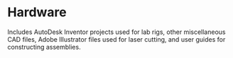 # Hardware
Includes AutoDesk Inventor projects used for lab rigs, other miscellaneous CAD files, Adobe Illustrator files used for laser cutting, and user guides for constructing assemblies.
